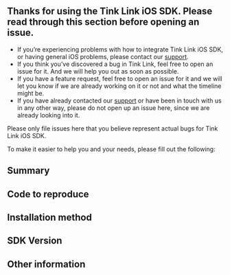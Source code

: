 ## Thanks for using the Tink Link iOS SDK. Please read through this section before opening an issue.

- If you’re experiencing problems with how to integrate Tink Link iOS SDK, or having general iOS problems, please contact our [support](https://docs.tink.com/resources/support).
- If you think you’ve discovered a bug in Tink Link, feel free to open an issue for it. And we will help you out as soon as possible.
- If you have a feature request, feel free to open an issue for it and we will let you know if we are already working on it or not and what the timeline might be.
- If you have already contacted our [support](https://docs.tink.com/resources/support) or have been in touch with us in any other way, please do not open up an issue here, since we are already looking into it.  

Please only file issues here that you believe represent actual bugs for Tink Link iOS SDK.

To make it easier to help you and your needs, please fill out the following:

## Summary
<!-- A simple summary of the problems you are facing. -->

## Code to reproduce
<!-- If possible, please provide the necessary code (or link to the example project) demonstrating the problem you are having. -->

## Installation method
<!-- How did you install our SDK? -->

## SDK Version
<!-- What version of the SDK you are using. -->

## Other information
<!-- Anything else we might need to know or that can help us identify the problem faster. -->
